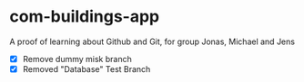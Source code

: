 # com-buildings-app
A proof of learning about Github and Git, for group Jonas, Michael and Jens

- [x] Remove dummy misk branch
- [x] Removed "Database" Test Branch
